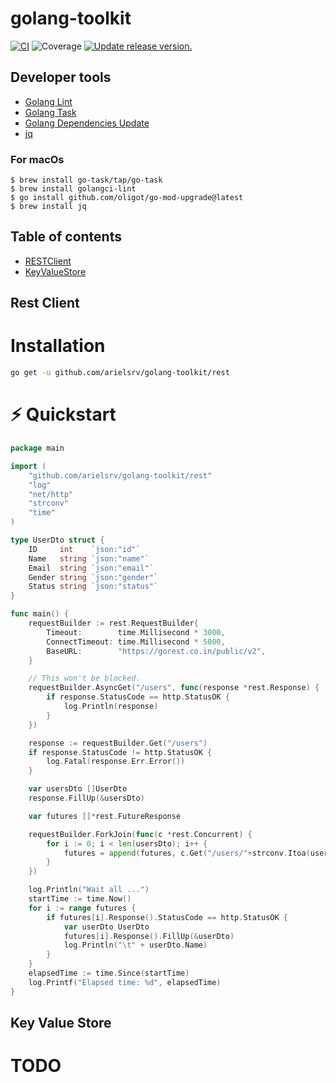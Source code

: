 # golang-toolkit

[![CI](https://github.com/tj-actions/coverage-badge-go/workflows/CI/badge.svg)](https://github.com/tj-actions/coverage-badge-go/actions?query=workflow%3ACI)
![Coverage](https://img.shields.io/badge/Coverage-83.1%25-brightgreen)
[![Update release version.](https://github.com/tj-actions/coverage-badge-go/workflows/Update%20release%20version./badge.svg)](https://github.com/tj-actions/coverage-badge-go/actions?query=workflow%3A%22Update+release+version.%22)

## Developer tools

- [Golang Lint](https://golangci-lint.run/)
- [Golang Task](https://taskfile.dev/)
- [Golang Dependencies Update](https://github.com/oligot/go-mod-upgrade)
- [jq](https://stedolan.github.io/jq/)

### For macOs

```shell
$ brew install go-task/tap/go-task
$ brew install golangci-lint
$ go install github.com/oligot/go-mod-upgrade@latest
$ brew install jq
```

## Table of contents

* [RESTClient](#rest-client)
* [KeyValueStore](#key-value-store)

## Rest Client

# Installation

```sh
go get -u github.com/arielsrv/golang-toolkit/rest
```

# ⚡️ Quickstart

```go
package main

import (
	"github.com/arielsrv/golang-toolkit/rest"
	"log"
	"net/http"
	"strconv"
	"time"
)

type UserDto struct {
	ID     int    `json:"id"`
	Name   string `json:"name"`
	Email  string `json:"email"`
	Gender string `json:"gender"`
	Status string `json:"status"`
}

func main() {
	requestBuilder := rest.RequestBuilder{
		Timeout:        time.Millisecond * 3000,
		ConnectTimeout: time.Millisecond * 5000,
		BaseURL:        "https://gorest.co.in/public/v2",
	}

	// This won't be blocked.
	requestBuilder.AsyncGet("/users", func(response *rest.Response) {
		if response.StatusCode == http.StatusOK {
			log.Println(response)
		}
	})

	response := requestBuilder.Get("/users")
	if response.StatusCode != http.StatusOK {
		log.Fatal(response.Err.Error())
	}

	var usersDto []UserDto
	response.FillUp(&usersDto)

	var futures []*rest.FutureResponse

	requestBuilder.ForkJoin(func(c *rest.Concurrent) {
		for i := 0; i < len(usersDto); i++ {
			futures = append(futures, c.Get("/users/"+strconv.Itoa(usersDto[i].ID)))
		}
	})

	log.Println("Wait all ...")
	startTime := time.Now()
	for i := range futures {
		if futures[i].Response().StatusCode == http.StatusOK {
			var userDto UserDto
			futures[i].Response().FillUp(&userDto)
			log.Println("\t" + userDto.Name)
		}
	}
	elapsedTime := time.Since(startTime)
	log.Printf("Elapsed time: %d", elapsedTime)
}

```

## Key Value Store

# TODO